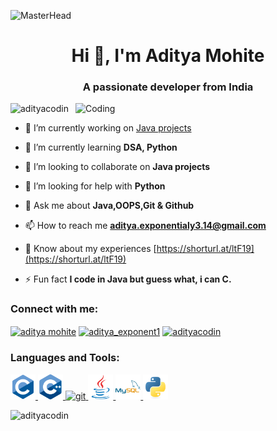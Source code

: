 ![MasterHead](https://i.pinimg.com/originals/ca/26/2e/ca262e0354eea311c41134c3e4bc3bc2.gif)
<h1 align="center">Hi 👋, I'm Aditya Mohite</h1>
<h3 align="center">A passionate developer from India</h3>
<img align="right" alt="Coding" width="400" src="https://user-images.githubusercontent.com/74038190/212748842-9fcbad5b-6173-4175-8a61-521f3dbb7514.gif">

<p align="left"> <img src="https://komarev.com/ghpvc/?username=adityacodin&label=Profile%20views&color=0e75b6&style=flat" alt="adityacodin" /> </p>

- 🔭 I’m currently working on [Java projects](https://github.com/Adityacodin/git-demo/tree/main/project)

- 🌱 I’m currently learning **DSA, Python**

- 👯 I’m looking to collaborate on **Java projects**

- 🤝 I’m looking for help with **Python**

- 💬 Ask me about **Java,OOPS,Git & Github**

- 📫 How to reach me **aditya.exponentialy3.14@gmail.com**

- 📄 Know about my experiences [https://shorturl.at/ltF19](https://shorturl.at/ltF19)

- ⚡ Fun fact **I code in Java but guess what, i can C.**

<h3 align="left">Connect with me:</h3>
<p align="left">
<a href="https://linkedin.com/in/aditya mohite" target="blank"><img align="center" src="https://raw.githubusercontent.com/rahuldkjain/github-profile-readme-generator/master/src/images/icons/Social/linked-in-alt.svg" alt="aditya mohite" height="30" width="40" /></a>
<a href="https://www.hackerrank.com/aditya_exponent1" target="blank"><img align="center" src="https://raw.githubusercontent.com/rahuldkjain/github-profile-readme-generator/master/src/images/icons/Social/hackerrank.svg" alt="aditya_exponent1" height="30" width="40" /></a>
<a href="https://www.leetcode.com/adityacodin" target="blank"><img align="center" src="https://raw.githubusercontent.com/rahuldkjain/github-profile-readme-generator/master/src/images/icons/Social/leet-code.svg" alt="adityacodin" height="30" width="40" /></a>
</p>

<h3 align="left">Languages and Tools:</h3>
<p align="left"> <a href="https://www.cprogramming.com/" target="_blank" rel="noreferrer"> <img src="https://raw.githubusercontent.com/devicons/devicon/master/icons/c/c-original.svg" alt="c" width="40" height="40"/> </a> <a href="https://www.w3schools.com/cpp/" target="_blank" rel="noreferrer"> <img src="https://raw.githubusercontent.com/devicons/devicon/master/icons/cplusplus/cplusplus-original.svg" alt="cplusplus" width="40" height="40"/> </a> <a href="https://git-scm.com/" target="_blank" rel="noreferrer"> <img src="https://www.vectorlogo.zone/logos/git-scm/git-scm-icon.svg" alt="git" width="40" height="40"/> </a> <a href="https://www.java.com" target="_blank" rel="noreferrer"> <img src="https://raw.githubusercontent.com/devicons/devicon/master/icons/java/java-original.svg" alt="java" width="40" height="40"/> </a> <a href="https://www.mysql.com/" target="_blank" rel="noreferrer"> <img src="https://raw.githubusercontent.com/devicons/devicon/master/icons/mysql/mysql-original-wordmark.svg" alt="mysql" width="40" height="40"/> </a> <a href="https://www.python.org" target="_blank" rel="noreferrer"> <img src="https://raw.githubusercontent.com/devicons/devicon/master/icons/python/python-original.svg" alt="python" width="40" height="40"/> </a> </p>

<p><img align="left" src="https://github-readme-stats.vercel.app/api/top-langs?username=adityacodin&show_icons=true&locale=en&layout=compact" alt="adityacodin" /></p>
